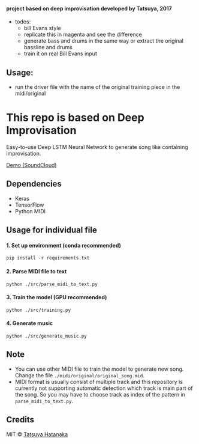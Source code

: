 
#### project based on deep improvisation developed by Tatsuya, 2017
* todos:
  * bill Evans style
  * replicate this in magenta and see the difference 
  * generate bass and drums in the same way or extract the original bassline and drums 
  * train it on real Bill Evans input 

## Usage: 
* run the driver file with the name of the original training piece in the midi/original

# This repo is based on Deep Improvisation

Easy-to-use Deep LSTM Neural Network to generate song like containing improvisation.

[Demo (SoundCloud)](https://soundcloud.com/tsyworks/sets/deep-improvisation)


## Dependencies

 - Keras
 - TensorFlow
 - Python MIDI

## Usage for individual file

  #### 1. Set up environment (conda recommended)

  ```
  pip install -r requirements.txt
  ```

  #### 2. Parse MIDI file to text

  ```
  python ./src/parse_midi_to_text.py
  ```

  #### 3. Train the model (GPU recommended)

  ```
  python ./src/training.py
  ```

  #### 4. Generate music

  ```
  python ./src/generate_music.py
  ```

## Note

 - You can use other MIDI file to train the model to generate new song. Change the file `./midi/original/original_song.mid`.
 - MIDI format is usually consist of multiple track and this repository is currently not supporting automatic detection which track is main part of the song. So you may have to choose track as index of the pattern in `parse_midi_to_text.py`.


## Credits 

MIT © [Tatsuya Hatanaka](https://github.com/tatsuyah)
